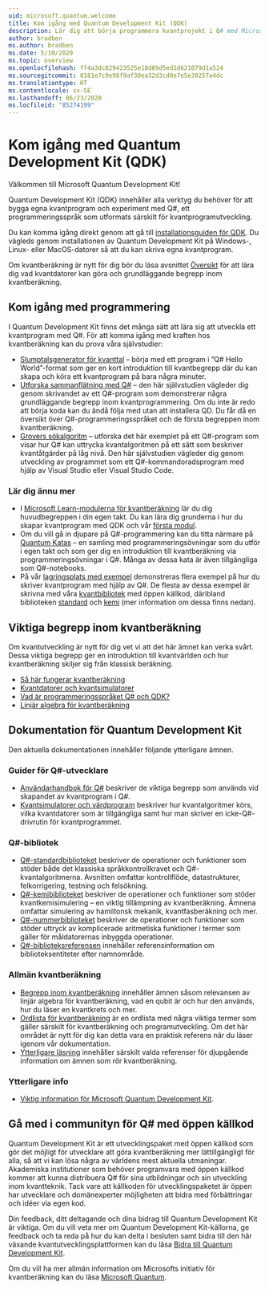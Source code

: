 ```yaml
---
uid: microsoft.quantum.welcome
title: Kom igång med Quantum Development Kit (QDK)
description: Lär dig att börja programmera kvantprojekt i Q# med Microsofts Quantum Development Kit.
author: bradben
ms.author: bradben
ms.date: 5/10/2020
ms.topic: overview
ms.openlocfilehash: ff4a3dc829423525e18d89d5ed3d621079d1a524
ms.sourcegitcommit: 0181e7c9e98f9af30ea32d3cd8e7e5e30257a4dc
ms.translationtype: HT
ms.contentlocale: sv-SE
ms.lasthandoff: 06/23/2020
ms.locfileid: "85274199"
---
```

# <a name="get-started-with-the-quantum-development-kit-qdk"></a>Kom igång med Quantum Development Kit (QDK)

Välkommen till Microsoft Quantum Development Kit!  

Quantum Development Kit (QDK) innehåller alla verktyg du behöver för att bygga egna kvantprogram och experiment med Q#, ett programmeringsspråk som utformats särskilt för kvantprogramutveckling.

Du kan komma igång direkt genom att gå till [installationsguiden för QDK](xref:microsoft.quantum.install).
Du vägleds genom installationen av Quantum Development Kit på Windows-, Linux- eller MacOS-datorer så att du kan skriva egna kvantprogram.

Om kvantberäkning är nytt för dig bör du läsa avsnittet [Översikt](xref:microsoft.quantum.overview.introduction) för att lära dig vad kvantdatorer kan göra och grundläggande begrepp inom kvantberäkning.

## <a name="get-started-programming"></a>Kom igång med programmering

I Quantum Development Kit finns det många sätt att lära sig att utveckla ett kvantprogram med Q#.
För att komma igång med kraften hos kvantberäkning kan du prova våra självstudier:

* [Slumptalsgenerator för kvanttal](xref:microsoft.quantum.quickstarts.qrng) – börja med ett program i ”Q# Hello World”-format som ger en kort introduktion till kvantbegrepp där du kan skapa och köra ett kvantprogram på bara några minuter.
* [Utforska sammanflätning med Q#](xref:microsoft.quantum.write-program) – den här självstudien vägleder dig genom skrivandet av ett Q#-program som demonstrerar några grundläggande begrepp inom kvantprogrammering.
    Om du inte är redo att börja koda kan du ändå följa med utan att installera QD. Du får då en översikt över Q#-programmeringsspråket och de första begreppen inom kvantberäkning.
* [Grovers sökalgoritm](xref:microsoft.quantum.quickstarts.search) – utforska det här exemplet på ett Q#-program som visar hur Q# kan uttrycka kvantalgoritmen på ett sätt som beskriver kvantåtgärder på låg nivå.
    Den här självstudien vägleder dig genom utveckling av programmet som ett Q#-kommandoradsprogram med hjälp av Visual Studio eller Visual Studio Code.

### <a name="learning-further"></a>Lär dig ännu mer
* I [Microsoft Learn-modulerna för kvantberäkning](https://docs.microsoft.com/learn/browse/?term=quantum) lär du dig huvudbegreppen i din egen takt. Du kan lära dig grunderna i hur du skapar kvantprogram med QDK och vår [första modul](https://docs.microsoft.com/learn/modules/qsharp-create-first-quantum-development-kit/).
* Om du vill gå in djupare på Q#-programmering kan du titta närmare på [Quantum Katas](https://github.com/Microsoft/QuantumKatas) – en samling med programmeringsövningar som du utför i egen takt och som ger dig en introduktion till kvantberäkning via programmeringsövningar i Q#.
    Många av dessa kata är även tillgängliga som Q#-notebooks. 
* På vår [lagringsplats med exempel](https://github.com/Microsoft/Quantum) demonstreras flera exempel på hur du skriver kvantprogram med hjälp av Q#. De flesta av dessa exempel är skrivna med våra [kvantbibliotek](https://github.com/Microsoft/QuantumLibraries) med öppen källkod, däribland biblioteken [standard](xref:microsoft.quantum.libraries.standard.intro) och [kemi](xref:microsoft.quantum.chemistry.concepts.intro) (mer information om dessa finns nedan).

## <a name="key-concepts-for-quantum-computing"></a>Viktiga begrepp inom kvantberäkning

Om kvantutveckling är nytt för dig vet vi att det här ämnet kan verka svårt. Dessa viktiga begrepp ger en introduktion till kvantvärlden och hur kvantberäkning skiljer sig från klassisk beräkning.

* [Så här fungerar kvantberäkning](xref:microsoft.quantum.overview.understanding)
* [Kvantdatorer och kvantsimulatorer](xref:microsoft.quantum.overview.simulators)
* [Vad är programmeringsspråket Q# och QDK?](xref:microsoft.quantum.overview.q-sharp)
* [Linjär algebra för kvantberäkning](xref:microsoft.quantum.overview.algebra)

## <a name="quantum-development-kit-documentation"></a>Dokumentation för Quantum Development Kit

Den aktuella dokumentationen innehåller följande ytterligare ämnen.

### <a name="q-developer-guides"></a>Guider för Q#-utvecklare

* [Användarhandbok för Q#](xref:microsoft.quantum.guide) beskriver de viktiga begrepp som används vid skapandet av kvantprogram i Q#.
* [Kvantsimulatorer och värdprogram](xref:microsoft.quantum.machines) beskriver hur kvantalgoritmer körs, vilka kvantdatorer som är tillgängliga samt hur man skriver en icke-Q#-drivrutin för kvantprogrammet.

### <a name="q-libraries"></a>Q#-bibliotek

* [Q#-standardbiblioteket](xref:microsoft.quantum.libraries.standard.intro) beskriver de operationer och funktioner som stöder både det klassiska språkkontrollkravet och Q#-kvantalgoritmerna. 
    Avsnitten omfattar kontrollflöde, datastrukturer, felkorrigering, testning och felsökning. 
* [Q#-kemibiblioteket](xref:microsoft.quantum.chemistry.concepts.intro) beskriver de operationer och funktioner som stöder kvantkemisimulering – en viktig tillämpning av kvantberäkning. Ämnena omfattar simulering av hamiltonsk mekanik, kvantfasberäkning och mer.
* [Q#-nummerbiblioteket](xref:microsoft.quantum.numerics.intro) beskriver de operationer och funktioner som stöder uttryck av komplicerade aritmetiska funktioner i termer som gäller för måldatorernas inbyggda operationer.
* [Q#-biblioteksreferensen](xref:microsoft.quantum.standardlibsintro) innehåller referensinformation om biblioteksentiteter efter namnområde.

### <a name="general-quantum-computing"></a>Allmän kvantberäkning

* [Begrepp inom kvantberäkning](xref:microsoft.quantum.concepts.intro) innehåller ämnen såsom relevansen av linjär algebra för kvantberäkning, vad en qubit är och hur den används, hur du läser en kvantkrets och mer.
* [Ordlista för kvantberäkning](xref:microsoft.quantum.glossary) är en ordlista med några viktiga termer som gäller särskilt för kvantberäkning och programutveckling.
    Om det här området är nytt för dig kan detta vara en praktisk referens när du läser igenom vår dokumentation.
* [Ytterligare läsning](xref:microsoft.quantum.more-information) innehåller särskilt valda referenser för djupgående information om ämnen som rör kvantberäkning.

### <a name="additional-info"></a>Ytterligare info

* [Viktig information för Microsoft Quantum Development Kit](xref:microsoft.quantum.relnotes).


## <a name="be-a-part-of-the-q-open-source-community"></a>Gå med i communityn för Q# med öppen källkod

Quantum Development Kit är ett utvecklingspaket med öppen källkod som gör det möjligt för utvecklare att göra kvantberäkning mer lättillgängligt för alla, så att vi kan lösa några av världens mest aktuella utmaningar.  Akademiska institutioner som behöver programvara med öppen källkod kommer att kunna distribuera Q# för sina utbildningar och sin utveckling inom kvantteknik. Tack vare att källkoden för utvecklingspaketet är öppen har utvecklare och domänexperter möjligheten att bidra med förbättringar och idéer via egen kod.

Din feedback, ditt deltagande och dina bidrag till Quantum Development Kit är viktiga.  Om du vill veta mer om Quantum Development Kit-källorna, ge feedback och ta reda på hur du kan delta i besluten samt bidra till den här växande kvantutvecklingsplattformen kan du läsa [Bidra till Quantum Development Kit](xref:microsoft.quantum.contributing).

Om du vill ha mer allmän information om Microsofts initiativ för kvantberäkning kan du läsa [Microsoft Quantum](https://www.microsoft.com/en-us/quantum/).

